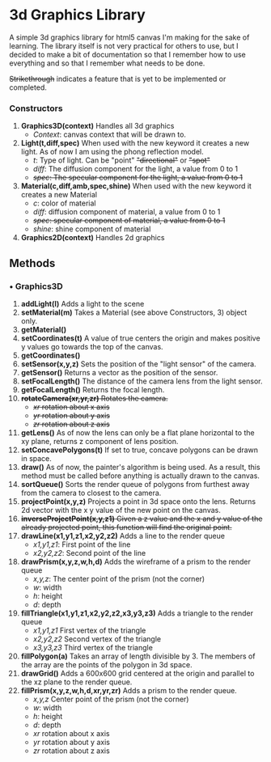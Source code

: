 <h1>3d Graphics Library</h1>

A simple 3d graphics library for html5 canvas I'm making for the sake of learning. The library itself is not very practical for others to use, but I decided to make a bit of documentation so that I remember how to use everything and so that I remember what needs to be done.

~~Strikethrough~~ indicates a feature that is yet to be implemented or completed. 

<h3>Constructors</h3>

1. **Graphics3D(context)** Handles all 3d graphics
    - *Context*: canvas context that will be drawn to.
2. **Light(t,diff,spec)** When used with the new keyword it creates a new light. As of now I am using the phong reflection model.
    - *t*: Type of light. Can be "point" ~~"directional"~~ or ~~"spot"~~
    - *diff*: The diffusion component for the light, a value from 0 to 1
    - ~~*spec*: The specular component for the light, a value from 0 to 1~~
3. **Material(c,diff,amb,spec,shine)** When used with the new keyword it creates a new Material
    - *c*: color of material
    - *diff*: diffusion component of material, a value from 0 to 1
    - ~~*spec*: specular component of material, a value from 0 to 1~~
    - *shine*: shine component of material
4. **Graphics2D(context)** Handles 2d graphics

<h2> Methods </h2>

<h3> • Graphics3D </h3>

1. **addLight(l)** Adds a light to the scene
2. **setMaterial(m)** Takes a Material (see above Constructors, 3) object only.
3. **getMaterial()**
4. **setCoordinates(t)** A value of true centers the origin and makes positive y values go towards the top of the canvas.
5. **getCoordinates()**
6. **setSensor(x,y,z)** Sets the position of the "light sensor" of the camera.
7. **getSensor()** Returns a vector as the position of the sensor.
8. **setFocalLength()** The distance of the camera lens from the light sensor.
9. **getFocalLength()** Returns the focal length.
10. ~~**rotateCamera(xr,yr,zr)** Rotates the camera.~~
    - ~~*xr* rotation about x axis~~
    - ~~*yr* rotation about y axis~~
    - ~~*zr* rotation about z axis~~
11. **getLens()** As of now the lens can only be a flat plane horizontal to the xy plane, returns z component of lens position.
12. **setConcavePolygons(t)** If set to true, concave polygons can be drawn in space.
13. **draw()** As of now, the painter's algorithm is being used. As a result, this method must be called before anything is actually drawn to the canvas.
14. **sortQueue()** Sorts the render queue of polygons from furthest away from the camera to closest to the camera.
15. **projectPoint(x,y,z)** Projects a point in 3d space onto the lens. Returns 2d vector with the x y value of the new point on the canvas. 
16. ~~**inverseProjectPoint(x,y,z1)** Given a z value and the x and y value of the already projected point, this function will find the original point.~~
17. **drawLine(x1,y1,z1,x2,y2,z2)** Adds a line to the render queue
    - *x1,y1,z1*: First point of the line
    - *x2,y2,z2*: Second point of the line
18. **drawPrism(x,y,z,w,h,d)** Adds the wireframe of a prism to the render queue
    - *x,y,z*: The center point of the prism (not the corner)
    - *w*: width
    - *h*: height
    - *d*: depth
19. **fillTriangle(x1,y1,z1,x2,y2,z2,x3,y3,z3)** Adds a triangle to the render queue
    - *x1,y1,z1* First vertex of the triangle
    - *x2,y2,z2* Second vertex of the triangle
    - *x3,y3,z3* Third vertex of the triangle
20. **fillPolygon(a)** Takes an array of length divisible by 3. The members of the array are the points of the polygon in 3d space.
21. **drawGrid()** Adds a 600x600 grid centered at the origin and parallel to the xz plane to the render queue.
22. **fillPrism(x,y,z,w,h,d,xr,yr,zr)** Adds a prism to the render queue.
    - *x,y,z* Center point of the prism (not the corner)
    - *w*: width
    - *h*: height
    - *d*: depth
    - *xr* rotation about x axis
    - *yr* rotation about y axis
    - *zr* rotation about z axis
